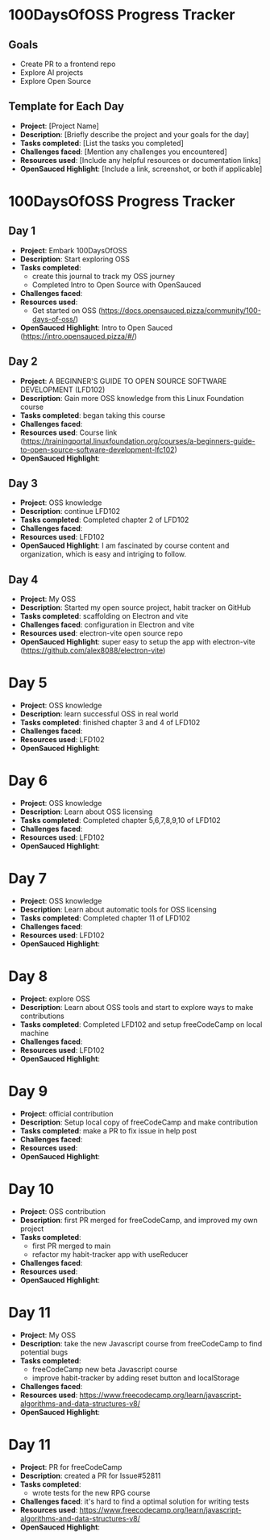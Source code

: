 # 100DaysOfOSS Progress Tracker

## Goals
- Create PR to a frontend repo
- Explore AI projects
- Explore Open Source

## Template for Each Day

- **Project**: [Project Name]
- **Description**: [Briefly describe the project and your goals for the day]
- **Tasks completed**: [List the tasks you completed]
- **Challenges faced**: [Mention any challenges you encountered]
- **Resources used**: [Include any helpful resources or documentation links]
- **OpenSauced Highlight**: [Include a link, screenshot, or both if applicable]

# 100DaysOfOSS Progress Tracker

## Day 1

- **Project**: Embark 100DaysOfOSS
- **Description**: Start exploring OSS
- **Tasks completed**: 
  - create this journal to track my OSS journey
  - Completed Intro to Open Source with OpenSauced
- **Challenges faced**: 
- **Resources used**: 
  - Get started on OSS (https://docs.opensauced.pizza/community/100-days-of-oss/)
- **OpenSauced Highlight**: Intro to Open Sauced (https://intro.opensauced.pizza/#/)

## Day 2

- **Project**: A BEGINNER'S GUIDE TO OPEN SOURCE SOFTWARE DEVELOPMENT (LFD102)
- **Description**: Gain more OSS knowledge from this Linux Foundation course
- **Tasks completed**: began taking this course
- **Challenges faced**: 
- **Resources used**: Course link (https://trainingportal.linuxfoundation.org/courses/a-beginners-guide-to-open-source-software-development-lfc102)
- **OpenSauced Highlight**: 

## Day 3

- **Project**: OSS knowledge
- **Description**: continue LFD102
- **Tasks completed**: Completed chapter 2 of LFD102
- **Challenges faced**: 
- **Resources used**: LFD102
- **OpenSauced Highlight**: I am fascinated by course content and organization, which is easy and intriging to follow.

## Day 4

- **Project**: My OSS
- **Description**: Started my open source project, habit tracker on GitHub
- **Tasks completed**: scaffolding on Electron and vite
- **Challenges faced**: configuration in Electron and vite
- **Resources used**: electron-vite open source repo
- **OpenSauced Highlight**: super easy to setup the app with electron-vite (https://github.com/alex8088/electron-vite)

# Day 5

- **Project**: OSS knowledge
- **Description**: learn successful OSS in real world
- **Tasks completed**: finished chapter 3 and 4 of LFD102
- **Challenges faced**: 
- **Resources used**: LFD102
- **OpenSauced Highlight**: 

# Day 6

- **Project**: OSS knowledge
- **Description**: Learn about OSS licensing
- **Tasks completed**: Completed chapter 5,6,7,8,9,10 of LFD102
- **Challenges faced**: 
- **Resources used**: LFD102
- **OpenSauced Highlight**: 

# Day 7

- **Project**: OSS knowledge
- **Description**: Learn about automatic tools for OSS licensing
- **Tasks completed**: Completed chapter 11 of LFD102
- **Challenges faced**: 
- **Resources used**: LFD102
- **OpenSauced Highlight**: 

# Day 8

- **Project**: explore OSS
- **Description**: Learn about OSS tools and start to explore ways to make contributions
- **Tasks completed**: Completed LFD102 and setup freeCodeCamp on local machine
- **Challenges faced**: 
- **Resources used**: LFD102
- **OpenSauced Highlight**: 

# Day 9

- **Project**: official contribution
- **Description**: Setup local copy of freeCodeCamp and make contribution
- **Tasks completed**: make a PR to fix issue in help post
- **Challenges faced**: 
- **Resources used**: 
- **OpenSauced Highlight**: 

# Day 10

- **Project**: OSS contribution
- **Description**: first PR merged for freeCodeCamp, and improved my own project
- **Tasks completed**: 
  - first PR merged to main
  - refactor my habit-tracker app with useReducer
- **Challenges faced**: 
- **Resources used**: 
- **OpenSauced Highlight**: 

# Day 11

- **Project**: My OSS
- **Description**: take the new Javascript course from freeCodeCamp to find potential bugs
- **Tasks completed**: 
  - freeCodeCamp new beta Javascript course
  - improve habit-tracker by adding reset button and localStorage
- **Challenges faced**: 
- **Resources used**: https://www.freecodecamp.org/learn/javascript-algorithms-and-data-structures-v8/
- **OpenSauced Highlight**: 

# Day 11

- **Project**: PR for freeCodeCamp
- **Description**: created a PR for Issue#52811
- **Tasks completed**: 
  - wrote tests for the new RPG course
- **Challenges faced**: it's hard to find a optimal solution for writing tests
- **Resources used**: https://www.freecodecamp.org/learn/javascript-algorithms-and-data-structures-v8/
- **OpenSauced Highlight**: 